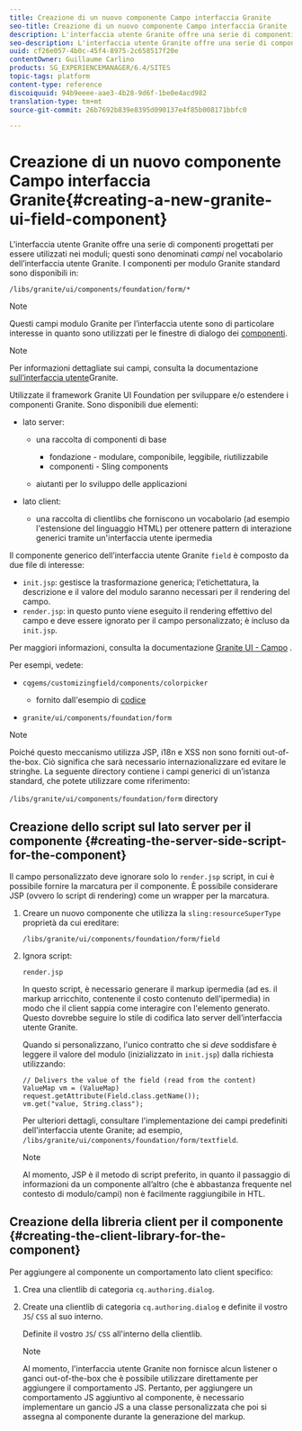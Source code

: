 ```yaml
---
title: Creazione di un nuovo componente Campo interfaccia Granite
seo-title: Creazione di un nuovo componente Campo interfaccia Granite
description: L'interfaccia utente Granite offre una serie di componenti progettati per essere utilizzati nei moduli, denominati campi
seo-description: L'interfaccia utente Granite offre una serie di componenti progettati per essere utilizzati nei moduli, denominati campi
uuid: cf26e057-4b0c-45f4-8975-2c658517f20e
contentOwner: Guillaume Carlino
products: SG_EXPERIENCEMANAGER/6.4/SITES
topic-tags: platform
content-type: reference
discoiquuid: 94b9eeee-aae3-4b28-9d6f-1be0e4acd982
translation-type: tm+mt
source-git-commit: 26b7692b839e8395d090137e4f85b008171bbfc0

---
```



# Creazione di un nuovo componente Campo interfaccia Granite{#creating-a-new-granite-ui-field-component}

L&#39;interfaccia utente Granite offre una serie di componenti progettati per essere utilizzati nei moduli; questi sono denominati *campi* nel vocabolario dell’interfaccia utente Granite. I componenti per modulo Granite standard sono disponibili in:

`/libs/granite/ui/components/foundation/form/*`

>[!NOTE]
>
>Questi campi modulo Granite per l’interfaccia utente sono di particolare interesse in quanto sono utilizzati per le finestre di dialogo dei [componenti](/help/sites-developing/developing-components.md).

>[!NOTE]
>
>Per informazioni dettagliate sui campi, consulta la documentazione [sull’interfaccia utente](https://helpx.adobe.com/experience-manager/6-4/sites/developing/using/reference-materials/granite-ui/api/index.html)Granite.

Utilizzate il framework Granite UI Foundation per sviluppare e/o estendere i componenti Granite. Sono disponibili due elementi:

* lato server:

   * una raccolta di componenti di base

      * fondazione - modulare, componibile, leggibile, riutilizzabile
      * componenti - Sling components
   * aiutanti per lo sviluppo delle applicazioni


* lato client:

   * una raccolta di clientlibs che forniscono un vocabolario (ad esempio l&#39;estensione del linguaggio HTML) per ottenere pattern di interazione generici tramite un&#39;interfaccia utente ipermedia

Il componente generico dell’interfaccia utente Granite `field` è composto da due file di interesse:

* `init.jsp`: gestisce la trasformazione generica; l&#39;etichettatura, la descrizione e il valore del modulo saranno necessari per il rendering del campo.
* `render.jsp`: in questo punto viene eseguito il rendering effettivo del campo e deve essere ignorato per il campo personalizzato; è incluso da `init.jsp`.

Per maggiori informazioni, consulta la documentazione [Granite UI - Campo](https://helpx.adobe.com/experience-manager/6-4/sites/developing/using/reference-materials/granite-ui/api/jcr_root/libs/granite/ui/components/foundation/form/field/index.html) .

Per esempi, vedete:

* `cqgems/customizingfield/components/colorpicker`

   * fornito dall&#39;esempio di [codice](/help/sites-developing/developing-components-samples.md#code-sample-how-to-customize-dialog-fields)

* `granite/ui/components/foundation/form`

>[!NOTE]
>
>Poiché questo meccanismo utilizza JSP, i18n e XSS non sono forniti out-of-the-box. Ciò significa che sarà necessario internazionalizzare ed evitare le stringhe. La seguente directory contiene i campi generici di un’istanza standard, che potete utilizzare come riferimento:
>
>`/libs/granite/ui/components/foundation/form` directory

## Creazione dello script sul lato server per il componente {#creating-the-server-side-script-for-the-component}

Il campo personalizzato deve ignorare solo lo `render.jsp` script, in cui è possibile fornire la marcatura per il componente. È possibile considerare JSP (ovvero lo script di rendering) come un wrapper per la marcatura.

1. Creare un nuovo componente che utilizza la `sling:resourceSuperType` proprietà da cui ereditare:

   `/libs/granite/ui/components/foundation/form/field`

1. Ignora script:

   `render.jsp`

   In questo script, è necessario generare il markup ipermedia (ad es. il markup arricchito, contenente il costo contenuto dell&#39;ipermedia) in modo che il client sappia come interagire con l&#39;elemento generato. Questo dovrebbe seguire lo stile di codifica lato server dell’interfaccia utente Granite.

   Quando si personalizzano, l&#39;unico contratto che si *deve* soddisfare è leggere il valore del modulo (inizializzato in `init.jsp`) dalla richiesta utilizzando:

   ```
   // Delivers the value of the field (read from the content)
   ValueMap vm = (ValueMap) request.getAttribute(Field.class.getName());
   vm.get("value, String.class"); 
   ```

   Per ulteriori dettagli, consultare l&#39;implementazione dei campi predefiniti dell&#39;interfaccia utente Granite; ad esempio, `/libs/granite/ui/components/foundation/form/textfield`.

   >[!NOTE]
   >
   >Al momento, JSP è il metodo di script preferito, in quanto il passaggio di informazioni da un componente all’altro (che è abbastanza frequente nel contesto di modulo/campi) non è facilmente raggiungibile in HTL.

## Creazione della libreria client per il componente {#creating-the-client-library-for-the-component}

Per aggiungere al componente un comportamento lato client specifico:

1. Crea una clientlib di categoria `cq.authoring.dialog`.
1. Create una clientlib di categoria `cq.authoring.dialog` e definite il vostro `JS`/ `CSS` al suo interno.

   Definite il vostro `JS`/ `CSS` all&#39;interno della clientlib.

   >[!NOTE]
   >
   >Al momento, l&#39;interfaccia utente Granite non fornisce alcun listener o ganci out-of-the-box che è possibile utilizzare direttamente per aggiungere il comportamento JS. Pertanto, per aggiungere un comportamento JS aggiuntivo al componente, è necessario implementare un gancio JS a una classe personalizzata che poi si assegna al componente durante la generazione del markup.

